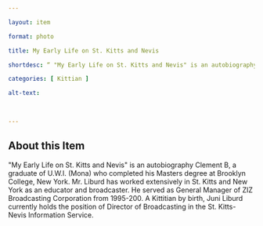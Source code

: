 ```yaml
--- 

layout: item 

format: photo 

title: My Early Life on St. Kitts and Nevis

shortdesc: “ "My Early Life on St. Kitts and Nevis" is an autobiography by Clement "Bouncin" Williams."

categories: [ Kittian ] 

alt-text:  


 
--- 
```


## About this Item 

"My Early Life on St. Kitts and Nevis" is an autobiography Clement B, a graduate of U.W.I. (Mona) who completed his Masters degree at Brooklyn College, New York. Mr. Liburd has worked extensively in St. Kitts and New York as an educator and broadcaster. He served as General Manager of ZIZ Broadcasting Corporation from 1995-200. A Kittitian by birth, Juni Liburd currently holds the position of Director of Broadcasting in the St. Kitts- Nevis Information Service.
